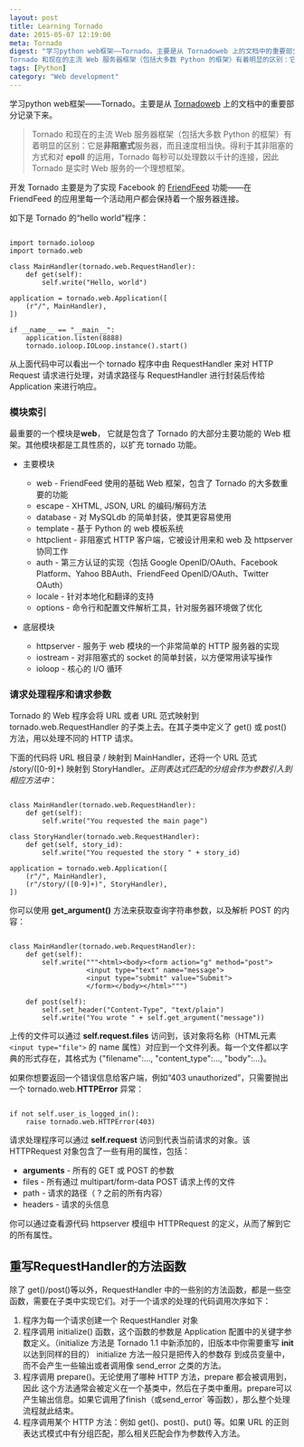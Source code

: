 ```yaml
---
layout: post
title: Learning Tornado
date: 2015-05-07 12:19:00
meta: Tornado
digest: "学习python web框架——Tornado。主要是从 Tornadoweb 上的文档中的重要部分记录下来。<br/>
Tornado 和现在的主流 Web 服务器框架（包括大多数 Python 的框架）有着明显的区别：它是非阻塞式服务器，而且速度相当快。得利于其非阻塞的方式和对 epoll 的运用，Tornado 每秒可以处理数以千计的连接，因此 Tornado 是实时 Web 服务的一个理想框架。"
tags: [Python]
category: "Web development"
---
```


学习python web框架——Tornado。主要是从 [Tornadoweb][1] 上的文档中的重要部分记录下来。

> Tornado 和现在的主流 Web 服务器框架（包括大多数 Python 的框架）有着明显的区别：它是**非阻塞式**服务器，而且速度相当快。得利于其非阻塞的方式和对 **epoll** 的运用，Tornado 每秒可以处理数以千计的连接，因此 Tornado 是实时 Web 服务的一个理想框架。

开发 Tornado 主要是为了实现 Facebook 的 [FriendFeed][2] 功能——在 FriendFeed 的应用里每一个活动用户都会保持着一个服务器连接。

如下是 Tornado 的“hello world”程序：

<pre><code class="python">
import tornado.ioloop
import tornado.web

class MainHandler(tornado.web.RequestHandler):
    def get(self):
        self.write("Hello, world")

application = tornado.web.Application([
    (r"/", MainHandler),
])

if __name__ == "__main__":
    application.listen(8888)
    tornado.ioloop.IOLoop.instance().start()
</code></pre>

从上面代码中可以看出一个 tornado 程序中由 RequestHandler 来对 HTTP Request 请求进行处理，对请求路径与 RequestHandler 进行封装后传给 Application 来进行响应。


### 模块索引

最重要的一个模块是**web**， 它就是包含了 Tornado 的大部分主要功能的 Web 框架。其他模块都是工具性质的，以扩充 tornado 功能。

- 主要模块
    + web - FriendFeed 使用的基础 Web 框架，包含了 Tornado 的大多数重要的功能
    + escape - XHTML, JSON, URL 的编码/解码方法
    + database - 对 MySQLdb 的简单封装，使其更容易使用
    + template - 基于 Python 的 web 模板系统
    + httpclient - 非阻塞式 HTTP 客户端，它被设计用来和 web 及 httpserver 协同工作
    + auth - 第三方认证的实现（包括 Google OpenID/OAuth、Facebook Platform、Yahoo BBAuth、FriendFeed OpenID/OAuth、Twitter OAuth）
    + locale - 针对本地化和翻译的支持
    + options - 命令行和配置文件解析工具，针对服务器环境做了优化
              
- 底层模块
    + httpserver - 服务于 web 模块的一个非常简单的 HTTP 服务器的实现
    + iostream - 对非阻塞式的 socket 的简单封装，以方便常用读写操作
    + ioloop - 核心的 I/O 循环


### 请求处理程序和请求参数

Tornado 的 Web 程序会将 URL 或者 URL 范式映射到 tornado.web.RequestHandler 的子类上去。在其子类中定义了 get() 或 post() 方法，用以处理不同的 HTTP 请求。

下面的代码将 URL 根目录 / 映射到 MainHandler，还将一个 URL 范式 /story/([0-9]+) 映射到 StoryHandler。*正则表达式匹配的分组会作为参数引入到相应方法中*：

<pre><code class="python">
class MainHandler(tornado.web.RequestHandler):
    def get(self):
        self.write("You requested the main page")

class StoryHandler(tornado.web.RequestHandler):
    def get(self, story_id):
        self.write("You requested the story " + story_id)

application = tornado.web.Application([
    (r"/", MainHandler),
    (r"/story/([0-9]+)", StoryHandler),
])
</code></pre>


你可以使用 **get_argument()** 方法来获取查询字符串参数，以及解析 POST 的内容：

<pre><code class="python">
class MainHandler(tornado.web.RequestHandler):
    def get(self):
        self.write("""&lt;html&gt;&lt;body&gt;&lt;form action="g" method="post"&gt;
                   &lt;input type="text" name="message"&gt;
                   &lt;input type="submit" value="Submit"&gt;
                   &lt;/form&gt;&lt;/body&gt;&lt;/html&gt;""")

    def post(self):
        self.set_header("Content-Type", "text/plain")
        self.write("You wrote " + self.get_argument("message"))
</code></pre>

上传的文件可以通过 **self.request.files** 访问到，该对象将名称（HTML元素 `<input type="file">` 的 name 属性）对应到一个文件列表。每一个文件都以字典的形式存在，其格式为 {"filename":..., "content_type":..., "body":...}。

如果你想要返回一个错误信息给客户端，例如“403 unauthorized”，只需要抛出一个 tornado.web.**HTTPError** 异常：

<pre><code class="python">
if not self.user_is_logged_in():
    raise tornado.web.HTTPError(403)
</code></pre>


请求处理程序可以通过 **self.request** 访问到代表当前请求的对象。该 HTTPRequest 对象包含了一些有用的属性，包括：

+ **arguments** - 所有的 GET 或 POST 的参数
+ files - 所有通过 multipart/form-data POST 请求上传的文件
+ path - 请求的路径（ ? 之前的所有内容）
+ headers - 请求的头信息
          
你可以通过查看源代码 httpserver 模组中 HTTPRequest 的定义，从而了解到它的所有属性。


## 重写RequestHandler的方法函数

除了 get()/post()等以外，RequestHandler 中的一些别的方法函数，都是一些空函数，需要在子类中实现它们。对于一个请求的处理的代码调用次序如下：

1. 程序为每一个请求创建一个 RequestHandler 对象
2. 程序调用 initialize() 函数，这个函数的参数是 Application 配置中的关键字参数定义。（initialize 方法是 Tornado 1.1 中新添加的，旧版本中你需要重写 __init__ 以达到同样的目的） initialize 方法一般只是把传入的参数存 到成员变量中，而不会产生一些输出或者调用像 send_error 之类的方法。
3. 程序调用 prepare()。无论使用了哪种 HTTP 方法，prepare 都会被调用到，因此 这个方法通常会被定义在一个基类中，然后在子类中重用。prepare可以产生输出信息。如果它调用了finish（或send_error` 等函数），那么整个处理流程就此结束。
4. 程序调用某个 HTTP 方法：例如 get()、post()、put() 等。如果 URL 的正则表达式模式中有分组匹配，那么相关匹配会作为参数传入方法。



[1]: http://www.tornadoweb.cn
[2]: http://friendfeed.com

